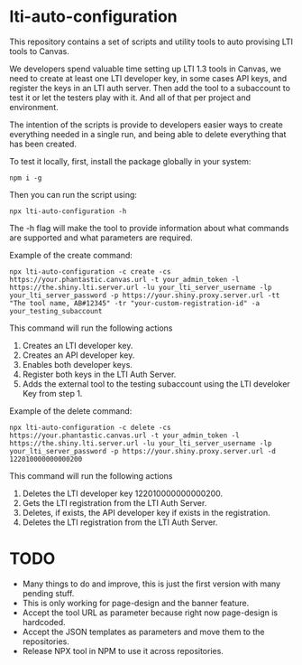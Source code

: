 # lti-auto-configuration
This repository contains a set of scripts and utility tools to auto provising LTI tools to Canvas.

We developers spend valuable time setting up LTI 1.3 tools in Canvas, we need to create at least one LTI developer key, in some cases API keys, and register the keys in an LTI auth server. Then add the tool to a subaccount to test it or let the testers play with it. And all of that per project and environment.

The intention of the scripts is provide to developers easier ways to create everything needed in a single run, and being able to delete everything that has been created.

To test it locally, first, install the package globally in your system:

```
npm i -g
```

Then you can run the script using:
```
npx lti-auto-configuration -h
```

The -h flag will make the tool to provide information about what commands are supported and what parameters are required.

Example of the create command:
```
npx lti-auto-configuration -c create -cs https://your.phantastic.canvas.url -t your_admin_token -l https://the.shiny.lti.server.url -lu your_lti_server_username -lp your_lti_server_password -p https://your.shiny.proxy.server.url -tt "The tool name, AB#12345" -tr "your-custom-registration-id" -a your_testing_subaccount
```
This command will run the following actions
 1. Creates an LTI developer key.
 2. Creates an API developer key.
 3. Enables both developer keys.
 4. Register both keys in the LTI Auth Server.
 5. Adds the external tool to the testing subaccount using the LTI develoker Key from step 1.

Example of the delete command:
```
npx lti-auto-configuration -c delete -cs https://your.phantastic.canvas.url -t your_admin_token -l https://the.shiny.lti.server.url -lu your_lti_server_username -lp your_lti_server_password -p https://your.shiny.proxy.server.url -d 122010000000000200
```
This command will run the following actions
 1. Deletes the LTI developer key 122010000000000200.
 2. Gets the LTI registration from the LTI Auth Server.
 3. Deletes, if exists, the API developer key if exists in the registration.
 4. Deletes the LTI registration from the LTI Auth Server.

# TODO
 - Many things to do and improve, this is just the first version with many pending stuff.
 - This is only working for page-design and the banner feature.
 - Accept the tool URL as parameter because right now page-design is hardcoded.
 - Accept the JSON templates as parameters and move them to the repositories.
 - Release NPX tool in NPM to use it across repositories.

